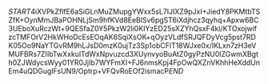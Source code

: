 $START$4iXVPkZflfE6aSiGLnMuZMupgYWxx5sL7lJIXZ9pJxI+JiedY8PKMtbTSZfK+OynMmJBaPOHNLjSm9hfKVd8EeBlSv6pgST6iXdjhcz3qyhq+Apxw6BC3UEboXuRczWt+9QESfaZ0Y5PkzW2li0KIYzED25sXZYhQsxF4kl/KTOxojwifzcTMFOrV2HkWHoDcEsEOqAK6SqiXsOK+qOyzVLdfSRJQFDyVcg5pst7RDK05Oo9NaYTGvRM9hLJsD0mzK0ujTz3Sp1obCFlT18WJxe0x/IKLxn7zH3eVMUFBRs7ZIIbTwXxkulTdWxNpvuzcd3XUynvyoBuAtZ0gyPzNU0lZGwmXBgth0ZJWdycsWyy01YR0JjIb7WYFmXI+FJ6nmsKpj4FpOwQXZnVKhhHeXddUnEm4uQDGuglFsUN9/Optrp+VFQvRoEOf2ismacP$END$